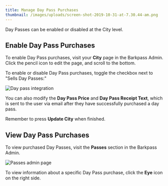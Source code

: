 ```yaml
---
title: Manage Day Pass Purchases
thumbnail: /images/uploads/screen-shot-2019-10-31-at-7.30.44-am.png
---
```

Day Passes can be enabled or disabled at the City level.

## Enable Day Pass Purchases

To enable Day Pass purchases, visit your **City** page in the Barkpass Admin. Click the pencil icon to edit the page, and scroll to the bottom.

To enable or disable Day Pass purchases, toggle the checkbox next to "Sells Day Passes:"

![Day pass integration](/images/uploads/screen-shot-2019-10-31-at-7.30.44-am.png "Day Pass settings")

You can also modify the **Day Pass Price** and **Day Pass Receipt Text**, which is sent to the user via email after they have successfully purchased a day pass.

Remember to press **Update City** when finished.

## View Day Pass Purchases

To view purchased Day Passes, visit the **Passes** section in the Barkpass Admin. 

![Passes admin page](/images/uploads/screen-shot-2019-10-31-at-7.42.15-am.png)

To view information about a specific Day Pass purchase, click the **Eye** icon on the right side.
